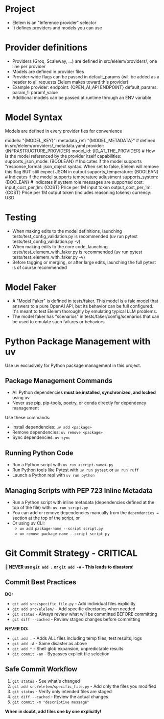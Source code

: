 # Project
- Elelem is an "Inference provider" selector
- It defines providers and models you can use

# Provider definitions
- Providers (Groq, Scaleway, ...) are defined in src/elelem/providers/, one line per provider
- Models are defined in provider files
- Provider-wide flags can be passed in default_params (will be added as a header to all requests Elelem makes toward this provider)
- Example 
    provider:
    endpoint: {OPEN_AI_API ENDPOINT}
    default_params:
        param_1: param1_value
- Additional models can be passed at runtime through an ENV variable

# Model Syntax
Models are defined in every provider fles for convenience

models:
  "{MODEL_KEY}":
    metadata_ref: "{MODEL_METADATA}" # defined in src/elelem/providers/_metadata.yaml
    provider: {INFRASTRUCTURE_PROVIDER}
    model_id: {ID_AT_THE_PROVIDER} # How is the model referenced by the provider itself
    capabilities:
      supports_json_mode: {BOOLEAN} # Indicates if the model supports "response_format: json_object syntax. When set to false, Elelem will remove this flag BUT still expect JSON in output
      supports_temperature: {BOOLEAN} # Indicates if the model supports temperature adjustment
      supports_system: {BOOLEAN} # Indicates if system role messages are supported
    cost:
      input_cost_per_1m: {COST} Price per 1M input token 
      output_cost_per_1m:  {COST} Price per 1M output token (includes reasoning tokens)
      currency: USD

# Testing
- When making edits to the model definitions, launching tests/test_config_validation.py is recommended (uv run pytest tests/test_config_validation.py -v)
- When making edits to the core code, launching tests/test_elemem_with_faker.py is recommended (uv run pytest tests/test_elemem_with_faker.py -v)
- Before tagging or merging, or after large edits, launching the full pytest is of course recommended

# Model Faker
- A "Model Faker" is defined in tests/faker. This model is a fale model that answers to a pure OpenAI API, but its behavior can be full configured. It's meant to test Elelem thoroughly by emulating typical LLM problems.
- The model faker has "scenarios" in tests/faker/config/scenarios that can be used to emulate such failures or behaviors.

# Python Package Management with uv

Use uv exclusively for Python package management in this project.

## Package Management Commands

- All Python dependencies **must be installed, synchronized, and locked** using uv
- Never use pip, pip-tools, poetry, or conda directly for dependency management

Use these commands:

- Install dependencies: `uv add <package>`
- Remove dependencies: `uv remove <package>`
- Sync dependencies: `uv sync`

## Running Python Code

- Run a Python script with `uv run <script-name>.py`
- Run Python tools like Pytest with `uv run pytest` or `uv run ruff`
- Launch a Python repl with `uv run python`

## Managing Scripts with PEP 723 Inline Metadata

- Run a Python script with inline metadata (dependencies defined at the top of the file) with: `uv run script.py`
- You can add or remove dependencies manually from the `dependencies =` section at the top of the script, or
- Or using uv CLI:
    - `uv add package-name --script script.py`
    - `uv remove package-name --script script.py`

# Git Commit Strategy - CRITICAL

**🚨 NEVER use `git add .` or `git add -A` - This leads to disasters!**

## Commit Best Practices

**DO:**
- `git add src/specific_file.py` - Add individual files explicitly
- `git add src/elelem/` - Add specific directories when needed
- `git status` - Always review what will be committed BEFORE committing
- `git diff --cached` - Review staged changes before committing

**NEVER DO:**
- `git add .` - Adds ALL files including temp files, test results, logs
- `git add -A` - Same disaster as above
- `git add *` - Shell glob expansion, unpredictable results
- `git commit -am` - Bypasses explicit file selection

## Safe Commit Workflow

1. `git status` - See what's changed
2. `git add src/elelem/specific_file.py` - Add only the files you modified
3. `git status` - Verify only intended files are staged
4. `git diff --cached` - Review the actual changes
5. `git commit -m "descriptive message"`

**When in doubt, add files one by one explicitly!**
